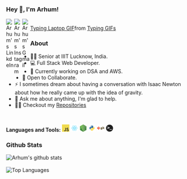 ### Hey 👋, I'm Arhum! 

<!--
**arhum602/arhum602** is a ✨ _special_ ✨ repository because its `README.md` (this file) appears on your GitHub profile.
-->

<a href="https://www.linkedin.com/in/arhum-khan/">
  <img align="left" alt="Arhum's LinkdeIn" width="22px" src="https://cdn.jsdelivr.net/npm/simple-icons@v3/icons/linkedin.svg" />
</a>
<a href="https://www.instagram.com/arh_um_k/">
  <img align="left" alt="Arhum's Instagram" width="22px" src="https://cdn.jsdelivr.net/npm/simple-icons@v3/icons/instagram.svg" />
</a>
<a href="https://mail.google.com/mail/u/0/?fs=1&tf=cm&to=arhum602@gmail.com">
  <img align="left" alt="Arhum's Gmail" width="22px" src="https://cdn.jsdelivr.net/npm/simple-icons@v3/icons/gmail.svg" />
</a>
<br/>

<div class="tenor-gif-embed" data-postid="5822667" data-share-method="host" data-aspect-ratio="1" data-width="100%"><a href="https://tenor.com/view/typing-laptop-cat-busy-cute-gif-5822667">Typing Laptop GIF</a>from <a href="https://tenor.com/search/typing-gifs">Typing GIFs</a></div> <script type="text/javascript" async src="https://tenor.com/embed.js"></script>

### About

- 🙋‍♂️ Senior at IIIT Lucknow, India.
- 💻 Full Stack Web Developer.
- 🔭 Currently working on DSA and AWS.
- 👯 Open to Collaborate.
- ⚡ I sometimes dream about having a conversation with Isaac Newton about how he really came up with the idea of gravity.
- 💬 Ask me about anything, I'm glad to help.
- 👨‍💻 Checkout my [Repositories](https://github.com/arhum602?tab=repositories)

<br />


**Languages and Tools:**
<code><img height="20" src="https://raw.githubusercontent.com/github/explore/80688e429a7d4ef2fca1e82350fe8e3517d3494d/topics/javascript/javascript.png"></code>
<code><img height="20" src="https://raw.githubusercontent.com/github/explore/80688e429a7d4ef2fca1e82350fe8e3517d3494d/topics/react/react.png"></code>
<code><img height="20" src="https://raw.githubusercontent.com/github/explore/80688e429a7d4ef2fca1e82350fe8e3517d3494d/topics/nodejs/nodejs.png"></code>
<code><img height="20" src="https://raw.githubusercontent.com/github/explore/80688e429a7d4ef2fca1e82350fe8e3517d3494d/topics/python/python.png"></code>
<code><img height="20" src="https://raw.githubusercontent.com/github/explore/80688e429a7d4ef2fca1e82350fe8e3517d3494d/topics/git/git.png"></code>
<code><img height="20" src="https://raw.githubusercontent.com/github/explore/80688e429a7d4ef2fca1e82350fe8e3517d3494d/topics/terminal/terminal.png"></code>


### Github Stats

![Arhum's github stats](https://github-readme-stats.vercel.app/api?username=arhum602&hide=stars&show_icons=true&theme=radical&hide_border=true)
<br />
<br />
![Top Languages](https://github-readme-stats.vercel.app/api/top-langs/?username=arhum602&layout=compact&theme=radical&hide_border=true)
  </p>  
